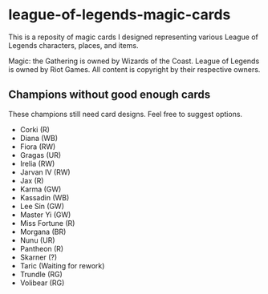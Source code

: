 # league-of-legends-magic-cards

This is a reposity of magic cards I designed representing various League of Legends characters, places, and items. 

Magic: the Gathering is owned by Wizards of the Coast. League of Legends is owned by Riot Games. All content is copyright by their respective owners.

## Champions without good enough cards
These champions still need card designs. Feel free to suggest options.

* Corki (R)
* Diana (WB)
* Fiora (RW)
* Gragas (UR)
* Irelia (RW)
* Jarvan IV (RW)
* Jax (R)
* Karma (GW)
* Kassadin (WB)
* Lee Sin (GW)
* Master Yi (GW)
* Miss Fortune (R)
* Morgana (BR)
* Nunu (UR)
* Pantheon (R)
* Skarner (?)
* Taric (Waiting for rework)
* Trundle (RG)
* Volibear (RG)
